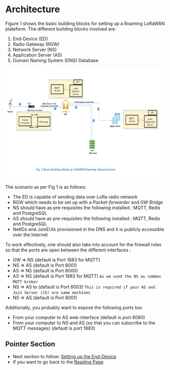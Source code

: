 # Architecture

Figure 1 shows the basic building blocks for setting up a Roaming LoRaWAN plateform. The different building blocks involved are:
1.	End-Device (ED)
2.	Radio Gateway (RGW)
3.	Network Server (NS)
4.	Application Server (AS)
5.	Domain Naming System (DNS) Database 

<p align="center">
  <img width="800" height="350" src="https://github.com/afnic/IoTRoam-Tutorial/blob/master/Images/Fig1.png?raw=true">
</p>

The scenario as per Fig 1 is as follows:
 *  The ED is capable of sending data over LoRa radio network
 *	RGW which needs to be set up with a *Packet-forwarder* and *GW Bridge*
 *	NS should have  as pre-requisites the following installed : MQTT, Redis and PostgreSQL
 *	AS should have  as pre-requisites the following installed : MQTT, Redis and PostgreSQL
 *  NetIDs and JoinEUIs provisioned in the DNS and it is publicly accessible over the Internet

To work effectively, one should also take into account for the firewall rules so that the ports are open between the different interfaces :
 *	GW => NS  (default is Port 1883 for MQTT)
 *	NS => AS (default is Port 8001)
 *	AS => NS (default is Port 8000)
 *  AS => NS (default is Port 1883 for MQTT) ``` As we used the NS as common MQTT broker ```
 *	NS => AS to (default is Port 8003)  ``` This is required if your AS and Join Server (JS) are same machines ```
 *  NS => AS (default is Port 8001)
 
Additionally, you probably want to expose the following ports too:
 *	From your computer to AS web-interface (default is port 8080)
 *	From your computer to NS and AS (so that you can subscribe to the MQTT messages) (default is port 1883)
 
 
## Pointer Section 
 * Next section to follow: [Setting up the End-Device]
 * If you want to go back to the [Readme Page]

[Setting up the End-Device]: https://github.com/afnic/IoTRoam-Tutorial/blob/master/End-Device.md
[Readme Page]: https://github.com/afnic/IoTRoam-Tutorial 
